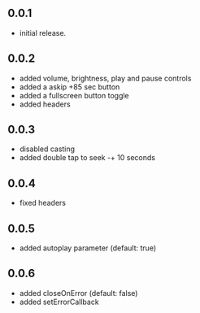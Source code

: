 ## 0.0.1

- initial release.

## 0.0.2

- added volume, brightness, play and pause controls
- added a askip +85 sec button
- added a fullscreen button toggle
- added headers

## 0.0.3

- disabled casting
- added double tap to seek -+ 10 seconds

## 0.0.4

- fixed headers

## 0.0.5

- added autoplay parameter (default: true)

## 0.0.6

- added closeOnError (default: false)
- added setErrorCallback
